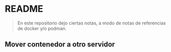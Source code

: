 # README

> En este repositorio dejo ciertas notas, a modo de notas de referencias de docker y/o podman.

## Mover contenedor a otro servidor

